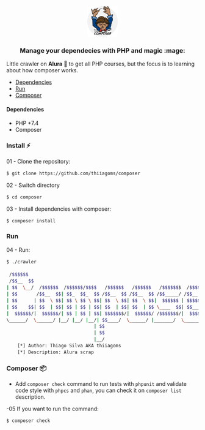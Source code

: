<p align="center">
  <a href="https://github.com/thiiagoms/jedi-trainning/php/composer">
    <img src="assets/composer.png" alt="Logo" width="80" height="80">
  </a>
     <h3 align="center">Manage your dependecies with PHP and magic :mage:</h3>
</p>

Little crawler on **Alura** :blue_heart: to get all PHP courses, but the focus is to learning about how composer works.

- [Dependencies](#Dependencies)
- [Run](#Run)
- [Composer](#Composer)

#### Dependencies
 - PHP +7.4
 - Composer

### Install :zap:
01 - Clone the repository:
```bash
$ git clone https://github.com/thiiagoms/composer
```

02 - Switch directory
```bash
$ cd composer
```

03 - Install dependencies with composer:
```bash
$ composer install
```

### Run 
04 - Run:
```bash
$ ./crawler

 /$$$$$$
 /$$__  $$
| $$  \__/  /$$$$$$  /$$$$$$/$$$$   /$$$$$$   /$$$$$$   /$$$$$$$  /$$$$$$   /$$$$$$
| $$       /$$__  $$| $$_  $$_  $$ /$$__  $$ /$$__  $$ /$$_____/ /$$__  $$ /$$__  $$
| $$      | $$  \ $$| $$ \ $$ \ $$| $$  \ $$| $$  \ $$|  $$$$$$ | $$$$$$$$| $$  \__/
| $$    $$| $$  | $$| $$ | $$ | $$| $$  | $$| $$  | $$ \____  $$| $$_____/| $$
|  $$$$$$/|  $$$$$$/| $$ | $$ | $$| $$$$$$$/|  $$$$$$/ /$$$$$$$/|  $$$$$$$| $$
\______/  \______/ |__/ |__/ |__/| $$____/  \______/ |_______/  \_______/|__/
                                | $$
                                | $$
                                |__/
    [*] Author: Thiago Silva AKA thiiagoms
    [*] Description: Alura scrap
```

### Composer :package:

- Add `composer check` command to run tests with `phpunit` and validate code style with `phpcs` and `phan`, you can check it on `composer list` description.

-05 If you want to run the command:
```bash
$ composer check
```

